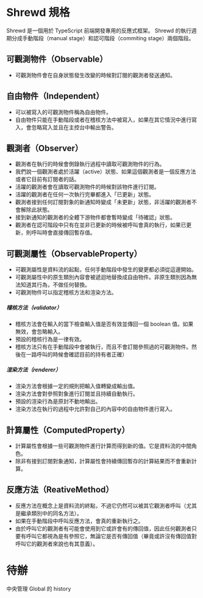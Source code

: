 
# Shrewd 規格

Shrewd 是一個用於 TypeScript 前端開發專用的反應式框架。
Shrewd 的執行週期分成手動階段（manual stage）和認可階段（commiting stage）兩個階段。

## 可觀測物件（Observable）

- 可觀測物件會在自身狀態發生改變的時候對訂閱的觀測者發送通知。

## 自由物件（Independent）

- 可以被寫入的可觀測物件稱為自由物件。
- 自由物件只能在手動階段或者在稽核方法中被寫入，如果在其它情況中進行寫入，會忽略寫入並且在主控台中輸出警告。

## 觀測者（Observer）

- 觀測者在執行的時候會側錄執行過程中讀取可觀測物件的行為。
- 我們說一個觀測者處於活躍（active）狀態、如果這個觀測者是一個反應方法或者它目前有訂閱者的話。
- 活躍的觀測者會在讀取可觀測物件的時候對該物件進行訂閱。
- 活躍的觀測者在任何一次執行完畢都進入「已更新」狀態。
- 觀測者接到任何訂閱對象的新通知時變成「未更新」狀態，非活躍的觀測者不會解除此狀態。
- 接到新通知的觀測者的全體下游物件都會暫時變成「待確認」狀態。
- 觀測者在認可階段中只有在並非已更新的時候被呼叫會真的執行，如果已更新，則呼叫時會直接傳回暫存值。

## 可觀測屬性（ObservableProperty）

- 可觀測屬性是資料流的起點，任何手動階段中發生的變更都必須從這邊開始。
- 可觀測屬性中的原生類別內容會被遞迴地替換成自由物件。非原生類別因為無法知道其行為，不做任何替換。
- 可觀測物件可以指定稽核方法和渲染方法。

##### 稽核方法（validator）

- 稽核方法會在輸入的當下檢查輸入值是否有效並傳回一個 boolean 值。如果無效，會忽略輸入。
- 預設的稽核行為是一律有效。
- 稽核方法只有在手動階段中會被執行，而且不會訂閱參照過的可觀測物件。然後在一路呼叫的時候會確認目前的持有者正確）

##### 渲染方法（renderer）

- 渲染方法會根據一定的規則把輸入值轉變成輸出值。
- 渲染方法會對參照對象進行訂閱並且持續自動執行。
- 預設的渲染行為是原封不動地輸出。
- 渲染方法在執行的過程中允許對自己的內容中的自由物件進行寫入。

## 計算屬性（ComputedProperty）

- 計算屬性會根據一些可觀測物件進行計算而得到新的值。它是資料流的中間角色。
- 除非有接到訂閱對象通知，計算屬性會持續傳回暫存的計算結果而不會重新計算。

## 反應方法（ReativeMethod）

- 反應方法在概念上是資料流的終點，不過它仍然可以被其它觀測者呼叫（尤其是繼承類別中的同名方法）。
- 如果在手動階段中呼叫反應方法，會真的重新執行之。
- 由於呼叫它的觀測者有可能會使用到它或許會有的傳回值，因此任何觀測者只要有呼叫它都視為是有參照它，無論它是否有傳回值（畢竟或許沒有傳回值對呼叫它的觀測者來說也有其意義）。




# 待辦

中央管理 Global 的 history